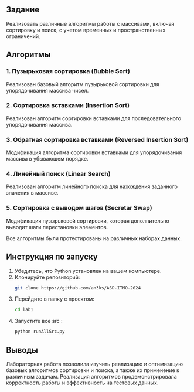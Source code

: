 ## Задание

Реализовать различные алгоритмы работы с массивами, включая сортировку и поиск, с учетом временных и пространственных ограничений.

## Алгоритмы

### 1. Пузырьковая сортировка (Bubble Sort)
Реализован базовый алгоритм пузырьковой сортировки для упорядочивания массива чисел.

### 2. Сортировка вставками (Insertion Sort)
Реализован алгоритм сортировки вставками для последовательного упорядочивания массива.

### 3. Обратная сортировка вставками (Reversed Insertion Sort)
Модификация алгоритма сортировки вставками для упорядочивания массива в убывающем порядке.

### 4. Линейный поиск (Linear Search)
Реализован алгоритм линейного поиска для нахождения заданного значения в массиве.

### 5. Сортировка с выводом шагов (Secretar Swap)
Модификация пузырьковой сортировки, которая дополнительно выводит шаги перестановки элементов.

Все алгоритмы были протестированы на различных наборах данных.

## Инструкция по запуску

1. Убедитесь, что Python установлен на вашем компьютере.
2. Клонируйте репозиторий:
   ```bash
   git clone https://github.com/an3ks/ASD-ITMO-2024
   ```
3. Перейдите в папку с проектом:
   ```bash
   cd lab1
   ```
4. Запустите все src :
   ```bash
   python runAllSrc.py
   ```

## Выводы

Лабораторная работа позволила изучить реализацию и оптимизацию базовых алгоритмов сортировки и поиска, а также их применение к различным задачам. Реализация алгоритмов продемонстрировала корректность работы и эффективность на тестовых данных.
